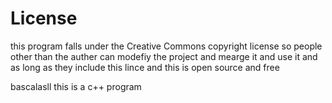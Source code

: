 # License
this program falls under the  Creative Commons copyright license so people other than the auther can modefiy the project and mearge it and use it and as long as they include this lince and this is open source and free


bascalasll this is a c++ program
